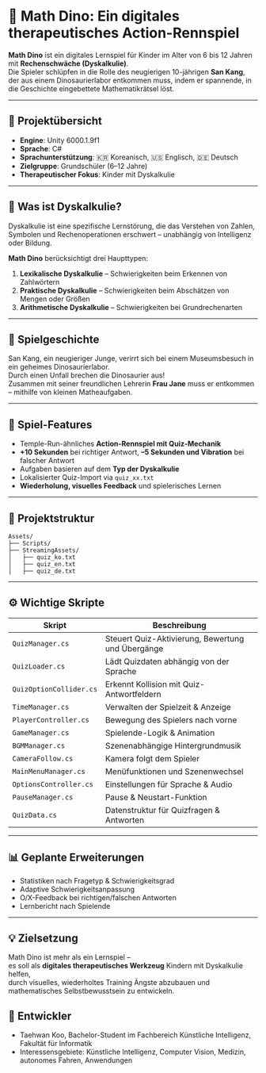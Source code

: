 
# 🦖 Math Dino: Ein digitales therapeutisches Action-Rennspiel

**Math Dino** ist ein digitales Lernspiel für Kinder im Alter von 6 bis 12 Jahren mit **Rechenschwäche (Dyskalkulie)**.  
Die Spieler schlüpfen in die Rolle des neugierigen 10-jährigen **San Kang**, der aus einem Dinosaurierlabor entkommen muss, indem er spannende, in die Geschichte eingebettete Mathematikrätsel löst.

---

## 🎯 Projektübersicht

- **Engine**: Unity 6000.1.9f1  
- **Sprache**: C#  
- **Sprachunterstützung**: 🇰🇷 Koreanisch, 🇺🇸 Englisch, 🇩🇪 Deutsch  
- **Zielgruppe**: Grundschüler (6–12 Jahre)  
- **Therapeutischer Fokus**: Kinder mit Dyskalkulie

---

## 🧠 Was ist Dyskalkulie?

Dyskalkulie ist eine spezifische Lernstörung, die das Verstehen von Zahlen, Symbolen und Rechenoperationen erschwert – unabhängig von Intelligenz oder Bildung.

**Math Dino** berücksichtigt drei Haupttypen:

1. **Lexikalische Dyskalkulie** – Schwierigkeiten beim Erkennen von Zahlwörtern  
2. **Praktische Dyskalkulie** – Schwierigkeiten beim Abschätzen von Mengen oder Größen  
3. **Arithmetische Dyskalkulie** – Schwierigkeiten bei Grundrechenarten

---

## 🧩 Spielgeschichte

San Kang, ein neugieriger Junge, verirrt sich bei einem Museumsbesuch in ein geheimes Dinosaurierlabor.  
Durch einen Unfall brechen die Dinosaurier aus!  
Zusammen mit seiner freundlichen Lehrerin **Frau Jane** muss er entkommen – mithilfe von kleinen Matheaufgaben.

---

## 🧪 Spiel-Features

- Temple-Run-ähnliches **Action-Rennspiel mit Quiz-Mechanik**  
- **+10 Sekunden** bei richtiger Antwort, **–5 Sekunden und Vibration** bei falscher Antwort  
- Aufgaben basieren auf dem **Typ der Dyskalkulie**  
- Lokalisierter Quiz-Import via `quiz_xx.txt`  
- **Wiederholung, visuelles Feedback** und spielerisches Lernen

---

## 📁 Projektstruktur

```
Assets/
├── Scripts/
├── StreamingAssets/
│   ├── quiz_ko.txt
│   ├── quiz_en.txt
│   ├── quiz_de.txt
```

---

## ⚙️ Wichtige Skripte

| Skript | Beschreibung |
|--------|--------------|
| `QuizManager.cs` | Steuert Quiz-Aktivierung, Bewertung und Übergänge |
| `QuizLoader.cs` | Lädt Quizdaten abhängig von der Sprache |
| `QuizOptionCollider.cs` | Erkennt Kollision mit Quiz-Antwortfeldern |
| `TimeManager.cs` | Verwalten der Spielzeit & Anzeige |
| `PlayerController.cs` | Bewegung des Spielers nach vorne |
| `GameManager.cs` | Spielende-Logik & Animation |
| `BGMManager.cs` | Szenenabhängige Hintergrundmusik |
| `CameraFollow.cs` | Kamera folgt dem Spieler |
| `MainMenuManager.cs` | Menüfunktionen und Szenenwechsel |
| `OptionsController.cs` | Einstellungen für Sprache & Audio |
| `PauseManager.cs` | Pause & Neustart-Funktion |
| `QuizData.cs` | Datenstruktur für Quizfragen & Antworten |

---

## 📊 Geplante Erweiterungen

- Statistiken nach Fragetyp & Schwierigkeitsgrad  
- Adaptive Schwierigkeitsanpassung  
- O/X-Feedback bei richtigen/falschen Antworten  
- Lernbericht nach Spielende

---

## 💡 Zielsetzung

Math Dino ist mehr als ein Lernspiel –  
es soll als **digitales therapeutisches Werkzeug** Kindern mit Dyskalkulie helfen,  
durch visuelles, wiederholtes Training Ängste abzubauen und mathematisches Selbstbewusstsein zu entwickeln.

## 👤 Entwickler

- Taehwan Koo, Bachelor-Student im Fachbereich Künstliche Intelligenz, Fakultät für Informatik
- Interessensgebiete: Künstliche Intelligenz, Computer Vision, Medizin, autonomes Fahren, Anwendungen
